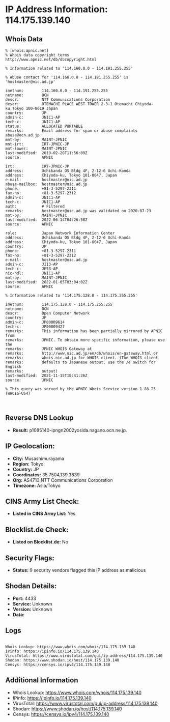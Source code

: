 # IP Address Information: 114.175.139.140

## Whois Data
```
% [whois.apnic.net]
% Whois data copyright terms    http://www.apnic.net/db/dbcopyright.html

% Information related to '114.160.0.0 - 114.191.255.255'

% Abuse contact for '114.160.0.0 - 114.191.255.255' is 'hostmaster@nic.ad.jp'

inetnum:        114.160.0.0 - 114.191.255.255
netname:        OCN
descr:          NTT Communications Corporation
descr:          OTEMACHI PLACE WEST TOWER 2-3-1 Otemachi Chiyoda-ku,Tokyo 100-8019 Japan
country:        JP
admin-c:        JNIC1-AP
tech-c:         JNIC1-AP
status:         ALLOCATED PORTABLE
remarks:        Email address for spam or abuse complaints abuse@ocn.ad.jp
mnt-by:         MAINT-JPNIC
mnt-irt:        IRT-JPNIC-JP
mnt-lower:      MAINT-JPNIC
last-modified:  2019-02-20T11:56:09Z
source:         APNIC

irt:            IRT-JPNIC-JP
address:        Uchikanda OS Bldg 4F, 2-12-6 Uchi-Kanda
address:        Chiyoda-ku, Tokyo 101-0047, Japan
e-mail:         hostmaster@nic.ad.jp
abuse-mailbox:  hostmaster@nic.ad.jp
phone:          +81-3-5297-2311
fax-no:         +81-3-5297-2312
admin-c:        JNIC1-AP
tech-c:         JNIC1-AP
auth:           # Filtered
remarks:        hostmaster@nic.ad.jp was validated on 2020-07-23
mnt-by:         MAINT-JPNIC
last-modified:  2022-06-14T04:26:58Z
source:         APNIC

role:           Japan Network Information Center
address:        Uchikanda OS Bldg 4F, 2-12-6 Uchi-Kanda
address:        Chiyoda-ku, Tokyo 101-0047, Japan
country:        JP
phone:          +81-3-5297-2311
fax-no:         +81-3-5297-2312
e-mail:         hostmaster@nic.ad.jp
admin-c:        JI13-AP
tech-c:         JE53-AP
nic-hdl:        JNIC1-AP
mnt-by:         MAINT-JPNIC
last-modified:  2022-01-05T03:04:02Z
source:         APNIC

% Information related to '114.175.128.0 - 114.175.255.255'

inetnum:        114.175.128.0 - 114.175.255.255
netname:        OCN
descr:          Open Computer Network
country:        JP
admin-c:        JP00009614
tech-c:         JP00009427
remarks:        This information has been partially mirrored by APNIC from
remarks:        JPNIC. To obtain more specific information, please use the
remarks:        JPNIC WHOIS Gateway at
remarks:        http://www.nic.ad.jp/en/db/whois/en-gateway.html or
remarks:        whois.nic.ad.jp for WHOIS client. (The WHOIS client
remarks:        defaults to Japanese output, use the /e switch for English
remarks:        output)
last-modified:  2021-11-15T18:41:26Z
source:         JPNIC

% This query was served by the APNIC Whois Service version 1.88.25 (WHOIS-US4)



```
## Reverse DNS Lookup
- **Result:** p1085140-ipngn2002yosida.nagano.ocn.ne.jp.

## IP Geolocation:
- **City:** Musashimurayama
- **Region:** Tokyo
- **Country:** JP
- **Coordinates:** 35.7504,139.3839
- **Org:** AS4713 NTT Communications Corporation
- **Timezone:** Asia/Tokyo

## CINS Army List Check:
- **Listed in CINS Army List:** 
Yes

## Blocklist.de Check:
- **Listed on Blocklist.de:** 
No

## Security Flags:
- **Status:** 9 security vendors flagged this IP address as malicious

## Shodan Details:
- **Port:** 4433
- **Service:** Unknown
- **Version:** Unknown
- **Data:** 

## Logs
```

Whois Lookup: https://www.whois.com/whois/114.175.139.140
IPinfo: https://ipinfo.io/114.175.139.140
VirusTotal: https://www.virustotal.com/gui/ip-address/114.175.139.140
Shodan: https://www.shodan.io/host/114.175.139.140
Censys: https://censys.io/ipv4/114.175.139.140

```
## Additional Information
- Whois Lookup: https://www.whois.com/whois/114.175.139.140
- IPinfo: https://ipinfo.io/114.175.139.140
- VirusTotal: https://www.virustotal.com/gui/ip-address/114.175.139.140
- Shodan: https://www.shodan.io/host/114.175.139.140
- Censys: https://censys.io/ipv4/114.175.139.140

